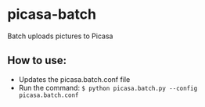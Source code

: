 picasa-batch
============

Batch uploads pictures to Picasa

## How to use:

 - Updates the picasa.batch.conf file
 - Run the command:
 ```$ python picasa.batch.py --config picasa.batch.conf```


